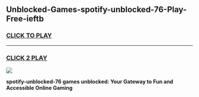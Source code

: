 
## Unblocked-Games-spotify-unblocked-76-Play-Free-ieftb
<h3>
<a href="https://premium76.site?title=spotify-unblocked-76&ref=23A">CLICK TO PLAY</a></h3>
<hr>

<h3>
<a href="https://premium76.site?title=spotify-unblocked-76&ref=23A">CLICK 2 PLAY</a>
  
</h3>

<a href="https://premium76.site?title=spotify-unblocked-76&ref=23A"><img src="https://clearcache.store/games.png"></a>


**spotify-unblocked-76 games unblocked: Your Gateway to Fun and Accessible Online Gaming**
